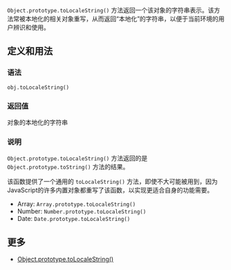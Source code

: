 `Object.prototype.toLocaleString()` 方法返回一个该对象的字符串表示。该方法常被本地化的相关对象重写，从而返回“本地化”的字符串，以便于当前环境的用户辨识和使用。

## 定义和用法

### 语法

`obj.toLocaleString()`

### 返回值

对象的本地化的字符串

### 说明

`Object.prototype.toLocaleString()` 方法返回的是`Object.prototype.toString()` 方法的结果。

该函数提供了一个通用的 `toLocaleString()` 方法，即使不大可能被用到，因为JavaScript的许多内置对象都重写了该函数，以实现更适合自身的功能需要。

*   Array: `Array.prototype.toLocaleString()`
*   Number: `Number.prototype.toLocaleString()`
*   Date: `Date.prototype.toLocaleString()`

## 更多

*   [Object.prototype.toLocaleString()](https://developer.mozilla.org/zh-CN/docs/Web/JavaScript/Reference/Global_Objects/Object/toLocaleString)